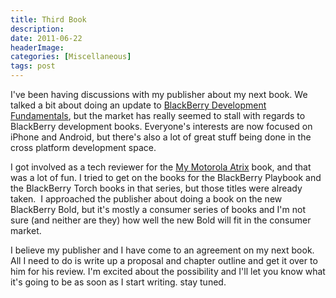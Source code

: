 ```yaml
---
title: Third Book
description: 
date: 2011-06-22
headerImage: 
categories: [Miscellaneous]
tags: post
---
```


I've been having discussions with my publisher about my next book. We talked a bit about doing an update to [BlackBerry Development Fundamentals](https://www.amazon.com/gp/product/0321647424/ref=as_li_ss_tl?ie=UTF8&tag=mcnsof-20&linkCode=as2&camp=217145&creative=399369&creativeASIN=0321647424), but the market has really seemed to stall with regards to BlackBerry development books. Everyone's interests are now focused on iPhone and Android, but there's also a lot of great stuff being done in the cross platform development space.

I got involved as a tech reviewer for the [My Motorola Atrix](https://www.amazon.com/gp/product/0789748886/ref=as_li_ss_tl?ie=UTF8&tag=mcnsof-20&linkCode=as2&camp=217145&creative=399373&creativeASIN=0789748886) book, and that was a lot of fun. I tried to get on the books for the BlackBerry Playbook and the BlackBerry Torch books in that series, but those titles were already taken.  I approached the publisher about doing a book on the new BlackBerry Bold, but it's mostly a consumer series of books and I'm not sure (and neither are they) how well the new Bold will fit in the consumer market.

I believe my publisher and I have come to an agreement on my next book. All I need to do is write up a proposal and chapter outline and get it over to him for his review. I'm excited about the possibility and I'll let you know what it's going to be as soon as I start writing. stay tuned.